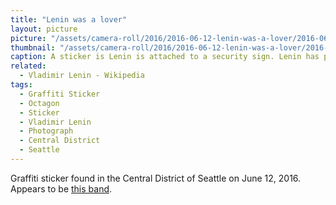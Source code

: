 ```yaml
---
title: "Lenin was a lover"
layout: picture
picture: "/assets/camera-roll/2016/2016-06-12-lenin-was-a-lover/2016-06-12-lenin-was-a-lover.jpg"
thumbnail: "/assets/camera-roll/2016/2016-06-12-lenin-was-a-lover/2016-06-12-lenin-was-a-lover-thumbnail.jpg"
caption: A sticker is Lenin is attached to a security sign. Lenin has pink lipstick and the caption says, "Lenin was a lover".
related:
  - Vladimir Lenin - Wikipedia
tags:
  - Graffiti Sticker
  - Octagon
  - Sticker
  - Vladimir Lenin
  - Photograph
  - Central District
  - Seattle
---
```


Graffiti sticker found in the Central District of Seattle on June 12, 2016. Appears to be [this band](https://leninwasalover.bandcamp.com/).
